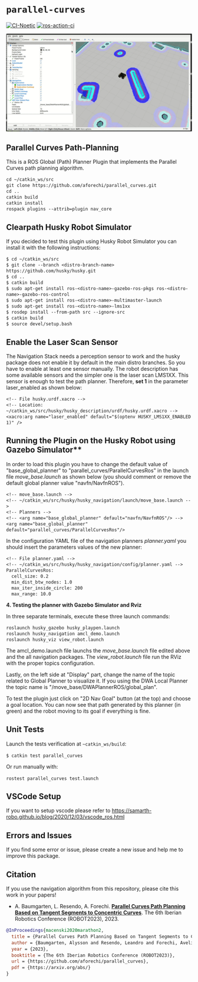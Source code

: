 # `parallel-curves`
[![CI-Noetic](https://github.com/aforechi/parallel_curves/actions/workflows/action-noetic.yaml/badge.svg)](https://github.com/aforechi/parallel_curves/actions/workflows/action-noetic.yaml) [![ros-action-ci](https://github.com/aforechi/parallel_curves/actions/workflows/action-ros-ci.yaml/badge.svg)](https://github.com/aforechi/parallel_curves/actions/workflows/action-ros-ci.yaml)


<p float="left">
  <img src="doc/parallel_curves_husky.gif" width="600" />
</p>

## Parallel Curves Path-Planning

This is a ROS Global (Path) Planner Plugin that implements the Parallel Curves path planning algorithm.

```
cd ~/catkin_ws/src   
git clone https://github.com/aforechi/parallel_curves.git
cd ..
catkin build
catkin install
rospack plugins --attrib=plugin nav_core
```

## Clearpath Husky Robot Simulator

If you decided to test this plugin using Husky Robot Simulator you can install it with the following instructions:

```
$ cd ~/catkin_ws/src   
$ git clone --branch <distro-branch-name> https://github.com/husky/husky.git
$ cd ..
$ catkin build
$ sudo apt-get install ros-<distro-name>-gazebo-ros-pkgs ros-<distro-name>-gazebo-ros-control
$ sudo apt-get install ros-<distro-name>-multimaster-launch
$ sudo apt-get install ros-<distro-name>-lms1xx
$ rosdep install --from-path src --ignore-src  
$ catkin build
$ source devel/setup.bash

```

## Enable the Laser Scan Sensor

The Navigation Stack needs a perception sensor to work and the husky package does not enable it by default in the main distro branches. So you have to enable at least one sensor manually. The robot description has some available sensors and the simpler one is the laser scan LMS1XX. This sensor is enough to test the path planner. Therefore, **set 1** in the parameter laser_enabled as shown below:

```
<!-- File husky.urdf.xacro -->
<!-- Location: ~/catkin_ws/src/husky/husky_description/urdf/husky.urdf.xacro -->
<xacro:arg name="laser_enabled" default="$(optenv HUSKY_LMS1XX_ENABLED 1)" />
```

## Running the Plugin on the Husky Robot using Gazebo Simulator**

In order to load this plugin you have to change the default value of "base_global_planner" to "parallel_curves/ParallelCurvesRos" in the launch file *move_base.launch* as shown below (you should comment or remove the default global planner value "navfn/NavfnROS").

```
<!-- move_base.launch -->
<!-- ~/catkin_ws/src/husky/husky_navigation/launch/move_base.launch -->
<!-- Planners -->
<!-- <arg name="base_global_planner" default="navfn/NavfnROS"/> -->
<arg name="base_global_planner" default="parallel_curves/ParallelCurvesRos"/>
```

In the configuration YAML file of the navigation planners *planner.yaml* you should insert the parameters values of the new planner:

```
<!-- File planner.yaml -->
<!-- ~/catkin_ws/src/husky/husky_navigation/config/planner.yaml -->
ParallelCurvesRos:
  cell_size: 0.2
  min_dist_btw_nodes: 1.0
  max_iter_inside_circle: 200
  max_range: 10.0

```
**4. Testing the planner with Gazebo Simulator and Rviz**

In three separate terminals, execute these three launch commands:

```
roslaunch husky_gazebo husky_playpen.launch
roslaunch husky_navigation amcl_demo.launch
roslaunch husky_viz view_robot.launch
```
The amcl_demo.launch file launchs the *move_base.launch* file edited above and the all navigation packages. The *view_robot.launch* file run the RViz with the proper topics configuration. 

Lastly, on the left side at "Display" part, change the name of the topic related to Global Planner to visualize it. If you using the DWA Local Planner the topic name is "/move_base/DWAPlannerROS/global_plan".

To test the plugin just click on "2D Nav Goal" button (at the top) and choose a goal location. You can now see that path generated by this planner (in green) and the robot moving to its goal if everything is fine.

## Unit Tests
Launch the tests verification at ```~catkin_ws/build```:

```$ catkin test parallel_curves```

Or run manually with:

```rostest parallel_curves test.launch```

## VSCode Setup

If you want to setup vscode please refer to https://samarth-robo.github.io/blog/2020/12/03/vscode_ros.html


## Errors and Issues

If you find some error or issue, please create a new issue and help me to improve this package.

## Citation

If you use the navigation algorithm from this repository, please cite this work in your papers!

 - A. Baumgarten, L. Resendo, A. Forechi. [**Parallel Curves Path Planning Based on Tangent Segments to Concentric Curves**](https://arxiv.org/abs/). The 6th Iberian Robotics Conference (ROBOT2023), 2023.
 
 ```bibtex
 @InProceedings{macenski2020marathon2,
   title = {Parallel Curves Path Planning Based on Tangent Segments to Concentric Curves},
   author = {Baumgarten, Alysson and Resendo, Leandro and Forechi, Avelino},
   year = {2023},
   booktitle = {The 6th Iberian Robotics Conference (ROBOT2023)},
   url = {https://github.com/aforechi/parallel_curves},
   pdf = {https://arxiv.org/abs/}
 }
```
